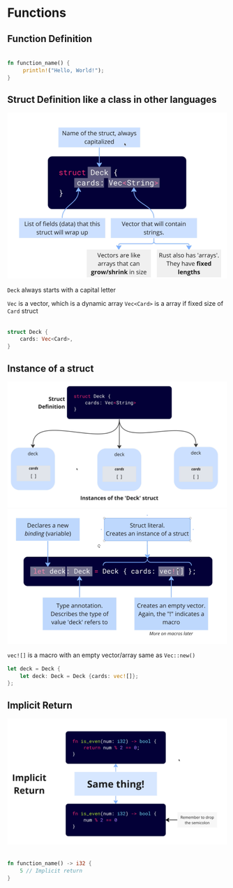 # Functions

## Function Definition

```rust

fn function_name() {
     println!("Hello, World!");
}

```

## Struct Definition like a class in other languages

![alt text](image.png)

`Deck` always starts with a capital letter

`Vec` is a vector, which is a dynamic array
`Vec<Card>` is a array if fixed size of `Card` struct

```rust

struct Deck {
    cards: Vec<Card>,
}

```

## Instance of a struct

![alt text](image-1.png)
![alt text](image-2.png)

`vec![]` is a macro with an empty vector/array
same as `Vec::new()`

```rust
let deck = Deck {
    let deck: Deck = Deck {cards: vec![]};
};
```

## Implicit Return

![alt text](./img/ImplicitReturn.png)

```rust

fn function_name() -> i32 {
    5 // Implicit return
}

```
